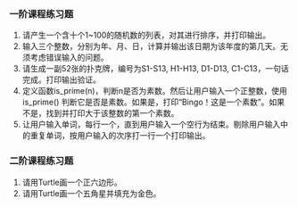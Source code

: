 ### 一阶课程练习题

1. 请产生一个含十个1~100的随机数的列表，对其进行排序，并打印输出。
2. 输入三个整数，分别为年、月、日，计算并输出该日期为该年度的第几天。无须考虑错误输入的问题。
3. 请生成一副52张的扑克牌，编号为S1-S13, H1-H13, D1-D13, C1-C13，一句话完成。打印输出验证。
4. 定义函数is_prime(n)，判断n是否为素数。然后让用户输入一个正整数，使用is_prime() 判断它是否是素数。如果是，打印“Bingo！这是一个素数”。如果不是，找到并打印大于该整数的第一个素数。
5. 让用户输入单词，每行一个，直到用户输入一个空行为结束。剔除用户输入中的重复单词，按用户输入的次序打一行一个打印输出。

### 二阶课程练习题

1. 请用Turtle画一个正六边形。
2. 请用Turtle画一个五角星并填充为金色。